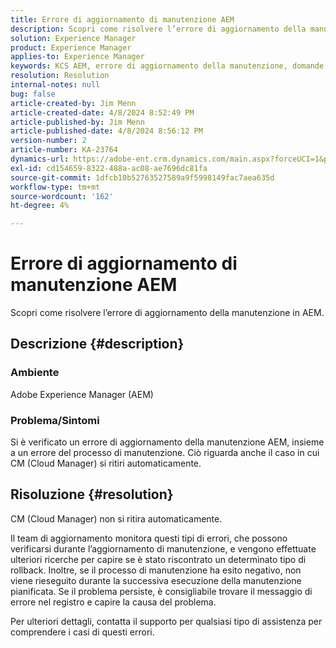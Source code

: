 ```yaml
---
title: Errore di aggiornamento di manutenzione AEM
description: Scopri come risolvere l’errore di aggiornamento della manutenzione in AEM
solution: Experience Manager
product: Experience Manager
applies-to: Experience Manager
keywords: KCS AEM, errore di aggiornamento della manutenzione, domande frequenti, Adobe Experience Manager
resolution: Resolution
internal-notes: null
bug: false
article-created-by: Jim Menn
article-created-date: 4/8/2024 8:52:49 PM
article-published-by: Jim Menn
article-published-date: 4/8/2024 8:56:12 PM
version-number: 2
article-number: KA-23764
dynamics-url: https://adobe-ent.crm.dynamics.com/main.aspx?forceUCI=1&pagetype=entityrecord&etn=knowledgearticle&id=c7541cf3-e9f5-ee11-a1fe-6045bd006268
exl-id: cd154659-8322-488a-ac08-ae7696dc81fa
source-git-commit: 1dfcb10b52763527589a9f5998149fac7aea635d
workflow-type: tm+mt
source-wordcount: '162'
ht-degree: 4%

---
```


# Errore di aggiornamento di manutenzione AEM


Scopri come risolvere l’errore di aggiornamento della manutenzione in AEM.

## Descrizione {#description}


### Ambiente

Adobe Experience Manager (AEM)

### Problema/Sintomi

Si è verificato un errore di aggiornamento della manutenzione AEM, insieme a un errore del processo di manutenzione. Ciò riguarda anche il caso in cui CM (Cloud Manager) si ritiri automaticamente.


## Risoluzione {#resolution}


CM (Cloud Manager) non si ritira automaticamente.

Il team di aggiornamento monitora questi tipi di errori, che possono verificarsi durante l’aggiornamento di manutenzione, e vengono effettuate ulteriori ricerche per capire se è stato riscontrato un determinato tipo di rollback.
Inoltre, se il processo di manutenzione ha esito negativo, non viene rieseguito durante la successiva esecuzione della manutenzione pianificata. Se il problema persiste, è consigliabile trovare il messaggio di errore nel registro e capire la causa del problema.

Per ulteriori dettagli, contatta il supporto per qualsiasi tipo di assistenza per comprendere i casi di questi errori.
